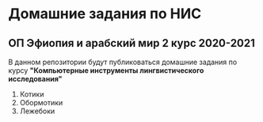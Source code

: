 # Домашние задания по НИС
## ОП Эфиопия и арабский мир 2 курс 2020-2021

В данном репозитории будут публиковаться домашние задания по курсу **"Компьютерные инструменты лингвистического исследования"**

1. Котики
2. Обормотики
3. Лежебоки
